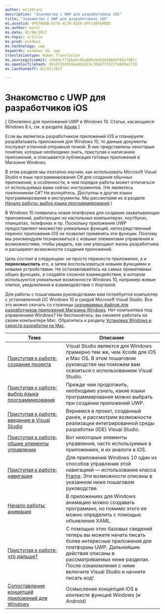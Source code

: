 ```yaml
---
author: mcleblanc
description: "Знакомство с UWP для разработчиков iOS"
title: "Знакомство с UWP для разработчиков iOS"
ms.assetid: 9F67068B-E578-4C70-B3E0-DFF150FA9BDD
ms.author: markl
ms.date: 02/08/2017
ms.topic: article
ms.prod: windows
ms.technology: uwp
keywords: windows 10, uwp
translationtype: Human Translation
ms.sourcegitcommit: c6b64cff1bbebc8ba69bc6e03d34b69f85e798fc
ms.openlocfilehash: 8b1d7259d16ba963d19c7656ff2572fa659a1710
ms.lasthandoff: 02/07/2017

---
```


# <a name="getting-started-with-uwp-for-ios-developers"></a>Знакомство с UWP для разработчиков iOS

\[ Обновлено для приложений UWP в Windows 10. Статьи, касающиеся Windows 8.x, см. в разделе [Архив](http://go.microsoft.com/fwlink/p/?linkid=619132) \]

Если вы являетесь разработчиком приложений iOS и планируете разрабатывать приложения для Windows 10, то данные документы послужат отличной отправной точкой. В них представлены некоторые понятия, которые необходимо знать, приступая к написанию приложений, и описывается публикация готовых приложений в Магазине Windows.

В этом разделе мы поэтапно изучим, как использовать Microsoft Visual Studio и язык программирования C# для создания обычных приложений, в особенности, в чем порядок работы может отличаться от используемых вами сейчас инструментов. (Не являетесь поклонником C#? Не волнуйтесь. Доступны и другие языки программирования и инструменты. Мы рассмотрим их в разделе [Начало работы: выбор языка программирования](getting-started-choosing-a-programming-language.md).)

В Windows 10 появилась новая платформа для создания захватывающих приложений, работающих на настольных компьютерах, ноутбуках, планшетах, телефонах и пр. Поскольку приложения UWP предоставляют множество уникальных функций, непосредственный перенос приложения iOS не позволит применять эти функции. Поэтому мы рекомендуем познакомиться с новыми элементами управления и возможностями, чтобы увидеть, как они упрощают жизнь разработчика и расширяют возможности создания приложений.

Цель состоит в следующем: не просто перенести приложение, а и **переосмыслить** его, а затем воспользоваться новыми функциями и новыми устройствами. Не останавливайтесь на самых примитивных общих функциях, а создайте сложное взаимодействие, в котором используются уникальные возможности Windows 10, например живые плитки, уведомления и взаимодействие с Кортаной.

Для работы с пошаговыми руководствами вам потребуется компьютер с установленной ОС Windows 10 и средой Microsoft Visual Studio. Все это можно скачать со страницы [скачиваемых файлов для разработчиков приложений Магазина Windows](https://developer.microsoft.com/en-us/windows/downloads). Нет компьютера под управлением Windows? Не беспокойтесь: вы сможете работать на своем компьютере Mac. Обратитесь к разделу [Установка Windows и средств разработки на Mac](setting-up-your-mac-with-windows-10.md).

| Тема | Описание |
|-------|-------------|
| [Приступая к работе: создание проекта](getting-started-creating-a-project.md) | Visual Studio является для Windows примерно тем же, чем Xcode для iOS и Mac OS. В этом пошаговом руководстве мы поможем вам освоиться с использованием Visual Studio. |
| [Приступая к работе: выбор языка программирования](getting-started-choosing-a-programming-language.md) | Прежде чем продолжить, необходимо узнать, какие языки программирования можно выбрать при создании приложений UWP. |
| [Приступая к работе: введение в Visual Studio](getting-started-getting-around-in-visual-studio.md) | Вернемся в проект, созданный ранее, и рассмотрим возможности реализации интегрированной среды разработки (IDE) Visual Studio. |
| [Приступая к работе: общие элементы управления](getting-started-common-controls.md) | Вот некоторые элементы управления, часто используемые в приложениях, и их аналоги в iOS. |
| [Приступая к работе: навигация](getting-started-navigation.md) | Для приложения Windows 10 один из способов управления этой навигацией — использование класса [Frame](https://msdn.microsoft.com/library/windows/apps/br242682). Эти возможности описаны в указанном ниже пошаговом руководстве. |
| [Начало работы: анимация](getting-started-animation.md) | В приложениях для Windows анимацию можно создавать программно, но помимо этого ее можно определить с помощью объявления XAML. |
| [Приступая к работе: что дальше?](getting-started-what-next.md) | С помощью этих базовых сведений теперь вы можете начать писать более интересные приложения для платформы UWP. Дальнейшие действия описаны в рассматриваемых ниже разделах. После ознакомления с ними включите Visual Studio и начните писать код! |
| [Сопоставление концепций приложений для Windows](https://msdn.microsoft.com//windows/uwp/porting/android-ios-uwp-map) | Осмысление концепций iOS в контексте функций Windows (и Android) |

 

 

 


